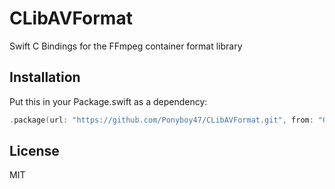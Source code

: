 # CLibAVFormat

Swift C Bindings for the FFmpeg container format library

## Installation

Put this in your Package.swift as a dependency:
```swift
.package(url: "https://github.com/Ponyboy47/CLibAVFormat.git", from: "0.1.1")
```

## License
MIT
